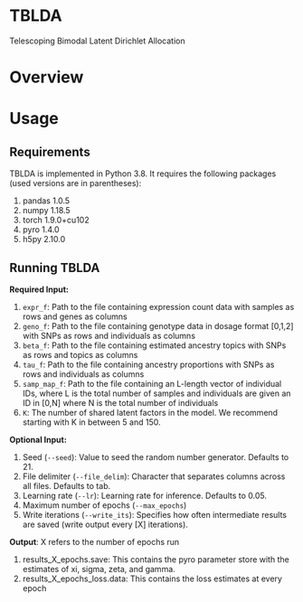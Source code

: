 # TBLDA
Telescoping Bimodal Latent Dirichlet Allocation

# Overview

# Usage

## Requirements

TBLDA is implemented in Python 3.8. It requires the following packages (used versions are in parentheses):

1. pandas 1.0.5
2. numpy 1.18.5
3. torch 1.9.0+cu102
4. pyro 1.4.0
5. h5py 2.10.0

## Running TBLDA

**Required Input:**

1. `expr_f`: Path to the file containing expression count data with samples as rows and genes as columns
2. `geno_f`: Path to the file containing genotype data in dosage format [0,1,2] with SNPs as rows and individuals as columns
3. `beta_f`: Path to the file containing estimated ancestry topics with SNPs as rows and topics as columns
4. `tau_f`: Path to the file containing ancestry proportions with SNPs as rows and individuals as columns
5. `samp_map_f`: Path to the file containing an L-length vector of individual IDs, where L is the total number of samples and individuals are given an ID in [0,N] where N is the total number of individuals
6. `K`: The number of shared latent factors in the model. We recommend starting with K in between 5 and 150.

**Optional Input:**

1. Seed (`--seed`): Value to seed the random number generator. Defaults to 21.
2. File delimiter (`--file_delim`): Character that separates columns across all files. Defaults to tab.
3. Learning rate (`--lr`): Learning rate for inference. Defaults to 0.05.
4. Maximum number of epochs (`--max_epochs`)
5. Write iterations (`--write_its`): Specifies how often intermediate results are saved (write output every [X] iterations).

  **Output**: X refers to the number of epochs run
  
  1. results_X_epochs.save: This contains the pyro parameter store with the estimates of xi, sigma, zeta, and gamma.
  2. results_X_epochs_loss.data: This contains the loss estimates at every epoch
